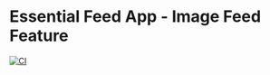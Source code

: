 # Essential Feed App - Image Feed Feature

[![CI](https://github.com/brainox/EssentialFeed/actions/workflows/CI.yml/badge.svg?event=pull_request)](https://github.com/brainox/EssentialFeed/actions/workflows/CI.yml)

